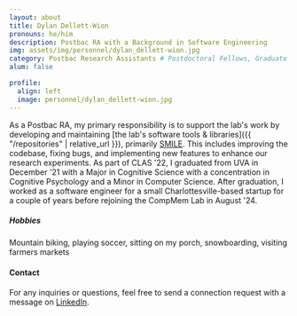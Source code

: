 ```yaml
---
layout: about
title: Dylan Dellett-Wion
pronouns: he/him
description: Postbac RA with a Background in Software Engineering
img: assets/img/personnel/dylan_dellett-wion.jpg
category: Postbac Research Assistants # Postdoctoral Fellows, Graduate Students, Postbac Research Assistants, Undergraduate Research Assistants
alum: false

profile:
  align: left
  image: personnel/dylan_dellett-wion.jpg
---
```


As a Postbac RA, my primary responsibility is to support the lab's work by developing and maintaining [the lab's software tools & libraries]({{ "/repositories" | relative_url }}), primarily [SMILE](https://github.com/compmem/smile). This includes improving the codebase, fixing bugs, and implementing new features to enhance our research experiments. As part of CLAS '22, I graduated from UVA in December '21 with a Major in Cognitive Science with a concentration in Cognitive Psychology and a Minor in Computer Science. After graduation, I worked as a software engineer for a small Charlottesville-based startup for a couple of years before rejoining the CompMem Lab in August '24.

##### Hobbies

Mountain biking, playing soccer, sitting on my porch, snowboarding, visiting farmers markets

#### Contact

For any inquiries or questions, feel free to send a connection request with a message on [LinkedIn](https://www.linkedin.com/in/dylan-dellett-wion/).
